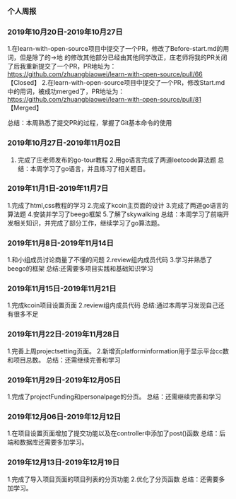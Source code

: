 ### 个人周报

### 2019年10月20日-2019年10月27日

1.在learn-with-open-source项目中提交了一个PR，修改了Before-start.md的用词，但是除了的→地 的修改其他部分已经由其他同学改正，庄老师将我的PR关闭了后我重新提交了一个PR，PR地址为： https://github.com/zhuangbiaowei/learn-with-open-source/pull/66   【Closed】
2.在learn-with-open-source项目中提交了一个PR，修改Start.md中的用词，被成功merged了，PR地址为： https://github.com/zhuangbiaowei/learn-with-open-source/pull/81   【Merged】

总结：本周熟悉了提交PR的过程，掌握了Git基本命令的使用

### 2019年10月27日-2019年11月02日
1. 完成了庄老师发布的go-tour教程
2.用go语言完成了两道leetcode算法题
总结：本周学习了go语言，并且练习了相关题目。
### 2019年11月1日-2019年11月7日

1.完成了html,css教程的学习
2.完成了kcoin主页面的设计
3.完成了两道go语言的算法题
4.安装并学习了beego框架
5.了解了skywalking
总结：本周学习了前端开发相关知识，并完成了部分工作，继续学习了go算法题。

### 2019年11月8日-2019年11月14日
1.和小组成员讨论商量了不懂的问题
2.review组内成员代码
3.学习并熟悉了beego的框架
总结:还需要多项目实践和基础知识学习

### 2019年11月15日-2019年11月21日
1.完成kcoin项目设置页面
2.review组内成员代码
总结:通过本周学习发现自己还有很多不足
### 2019年11月22日-2019年11月28日
1.完善上周projectsetting页面。
2.新增页platforminformation用于显示平台cc数和项目总数。
总结：还需继续完善和学习
### 2019年11月29日-2019年12月05日
1.完成了projectFunding和personalpage的分页。
总结：还需继续完善和学习
### 2019年12月06日-2019年12月12日
1.在项目设置页面增加了提交功能以及在controller中添加了post()函数
总结：后端和数据库还需要多加学习。
### 2019年12月13日-2019年12月19日
1.完成了导入项目页面的项目列表的分页功能
2.优化了分页函数
总结：还需要多加学习。
